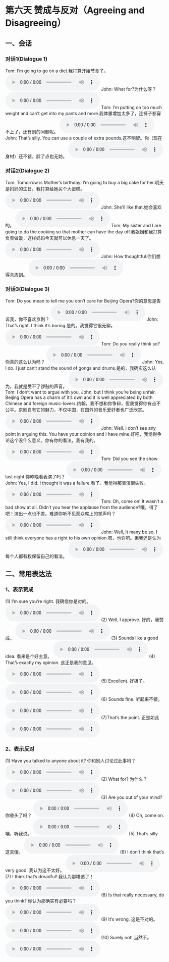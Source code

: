 # 第六天  赞成与反对（Agreeing and Disagreeing）

## 一、会话

### 对话1(Dialogue 1)

Tom: I’m going to go on a diet.我打算开始节食了。
<audio src="/audio/class6/06-01-01-01.mp3" controls="true"></audio>
John: What for?为什么呀？
<audio src="/audio/class6/06-01-01-02.mp3" controls="true"></audio>
Tom: I’m putting on too much weight and can’t get into my pants and more.我体重增加太多了，连裤子都穿不上了，还有别的问题呢。
<audio src="/audio/class6/06-01-01-03.mp3" controls="true"></audio>
John: That’s silly. You can use a couple of extra pounds.这不明智。你（现在身材）还不错，胖了点也无妨。
<audio src="/audio/class6/06-01-01-04.mp3" controls="true"></audio>

### 对话2(Dialogue 2)

Tom: Tomorrow is Mother’s birthday. I’m going to buy a big cake for her.明天是妈妈的生日。我打算给她买个大蛋糕。
<audio src="/audio/class6/06-01-02-01.mp3" controls="true"></audio>
John: She’ll like that.她会喜欢的。
<audio src="/audio/class6/06-01-02-02.mp3" controls="true"></audio>
Tom: My sister and I are going to do the cooking so that mother can have the day off.我姐姐和我打算负责做饭，这样妈妈今天就可以休息一天了。
<audio src="/audio/class6/06-01-02-03.mp3" controls="true"></audio>
John: How thoughtful.你们想得真周到。
<audio src="/audio/class6/06-01-02-04.mp3" controls="true"></audio>

### 对话3(Dialogue 3)

Tom: Do you mean to tell me you don’t care for Beijing Opera?你的意思是告诉我，你不喜欢京剧？
<audio src="/audio/class6/06-01-03-01.mp3" controls="true"></audio>
John: That’s right. I think it’s boring.是的。我觉得它很无聊。
<audio src="/audio/class6/06-01-03-02.mp3" controls="true"></audio>
Tom: Do you really think so?你真的这么认为吗？
<audio src="/audio/class6/06-01-03-03.mp3" controls="true"></audio>
John: Yes, I do. I just can’t stand the sound of gongs and drums.是的，我确实这么认为。我就是受不了锣鼓的声音。
<audio src="/audio/class6/06-01-03-04.mp3" controls="true"></audio>
Tom: I don’t want to argue with you, John, but I think you’re being unfair. Beijing Opera has a charm of it’s own and it is well appreciated by both Chinese and foreign music-lovers.约翰，我不想和你争辩，但我觉得你有点不公平。京剧自有它的魅力，不仅中国，在国外的音乐爱好者也广泛欣赏。
<audio src="/audio/class6/06-01-03-05.mp3" controls="true"></audio>
John: Well. I don’t see any point in arguing this. You have your opinion and I have mine.好吧，我觉得争论这个没什么意义。你有你的看法，我有我的。
<audio src="/audio/class6/06-01-03-06.mp3" controls="true"></audio>
Tom: Did you see the show last night.你昨晚看表演了吗？
<audio src="/audio/class6/06-01-03-07.mp3" controls="true"></audio>
John: Yes, I did. I thought it was a failure.看了。我觉得那表演很失败。
<audio src="/audio/class6/06-01-03-08.mp3" controls="true"></audio>
Tom: Oh, come on! It wasn’t a bad show at all. Didn’t you hear the applause from the audience?哦，得了吧！演出一点也不差。难道你听不见观众席上的掌声吗？
<audio src="/audio/class6/06-01-03-09.mp3" controls="true"></audio>
John: Well, It many be so. I still think everyone has a right to his own opinion.嗯，也许吧。但我还是认为每个人都有权保留自己的看法。
<audio src="/audio/class6/06-01-03-10.mp3" controls="true"></audio>

## 二、常用表达法

### 1、表示赞成

(1) I’m sure you’re right. 我确信你是对的。
<audio src="/audio/class6/06-02-01-01.mp3" controls="true"></audio>
(2) Well, I approve. 好的，我赞成。
<audio src="/audio/class6/06-02-01-02.mp3" controls="true"></audio>
(3) Sounds like a good idea. 看来是个好主意。
<audio src="/audio/class6/06-02-01-03.mp3" controls="true"></audio>
(4) That’s exactly my opinion. 这正是我的意见。
<audio src="/audio/class6/06-02-01-04.mp3" controls="true"></audio>
(5) Excellent. 好极了。
<audio src="/audio/class6/06-02-01-05.mp3" controls="true"></audio>
(6) Sounds fine. 听起来不错。
<audio src="/audio/class6/06-02-01-06.mp3" controls="true"></audio>
(7)That’s the point. 正是如此
<audio src="/audio/class6/06-02-01-07.mp3" controls="true"></audio>

### 2、表示反对

(1) Have you talked to anyone about it? 你和别人讨论过此事吗？
<audio src="/audio/class6/06-02-02-01.mp3" controls="true"></audio>
(2) What for? 为什么？
<audio src="/audio/class6/06-02-02-02.mp3" controls="true"></audio>
(3) Are you out of your mind? 你昏头了吗？
<audio src="/audio/class6/06-02-02-03.mp3" controls="true"></audio>
(4) Oh, come on. 噢，听我说。
<audio src="/audio/class6/06-02-02-04.mp3" controls="true"></audio>
(5) That’s silly. 这真傻。
<audio src="/audio/class6/06-02-02-05.mp3" controls="true"></audio>
(6) I don’t think that’s very good. 我认为这不太好。
<audio src="/audio/class6/06-02-02-06.mp3" controls="true"></audio>
(7) I think that’s dreadful! 我认为那糟透了！
<audio src="/audio/class6/06-02-02-07.mp3" controls="true"></audio>
(8) Is that really necessary, do you think? 你认为那确实有必要吗？
<audio src="/audio/class6/06-02-02-08.mp3" controls="true"></audio>
(9) It’s wrong. 这是不对的。
<audio src="/audio/class6/06-02-02-09.mp3" controls="true"></audio>
(10) Surely not! 当然不。
<audio src="/audio/class6/06-02-02-10.mp3" controls="true"></audio>

